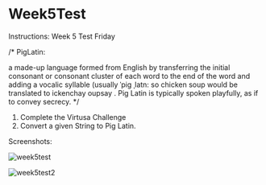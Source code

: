 # Week5Test

Instructions:
Week 5 Test Friday

/*
PigLatin:

a made-up language formed from English by transferring the initial consonant or consonant
cluster of each word to the end of the word and adding a vocalic syllable (usually ˈpiɡ ˌlatn:
so chicken soup would be translated to ickenchay oupsay . Pig Latin is typically spoken
playfully, as if to convey secrecy.
*/

1. Complete the Virtusa Challenge
2. Convert a given String to Pig Latin.

Screenshots:

![week5test](https://user-images.githubusercontent.com/46490503/52515810-7d8b4200-2bee-11e9-938d-f5602765e552.JPG)

![week5test2](https://user-images.githubusercontent.com/46490503/52515812-811ec900-2bee-11e9-8c99-0e7e7eca4b91.JPG)
